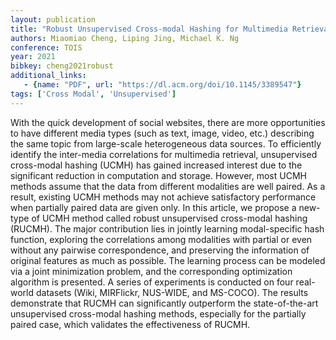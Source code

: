 ```yaml
---
layout: publication
title: "Robust Unsupervised Cross-modal Hashing for Multimedia Retrieval"
authors: Miaomiao Cheng, Liping Jing, Michael K. Ng
conference: TOIS
year: 2021
bibkey: cheng2021robust
additional_links:
   - {name: "PDF", url: "https://dl.acm.org/doi/10.1145/3389547"}
tags: ['Cross Modal', 'Unsupervised']
---
```

With the quick development of social websites, there are more opportunities to have different media types (such as text, image, video, etc.) describing the same topic from large-scale heterogeneous data sources. To efficiently identify the inter-media correlations for multimedia retrieval, unsupervised cross-modal hashing (UCMH) has gained increased interest due to the significant reduction in computation and storage. However, most UCMH methods assume that the data from different modalities are well paired. As a result, existing UCMH methods may not achieve satisfactory performance when partially paired data are given only. In this article, we propose a new-type of UCMH method called robust unsupervised cross-modal hashing (RUCMH). The major contribution lies in jointly learning modal-specific hash function, exploring the correlations among modalities with partial or even without any pairwise correspondence, and preserving the information of original features as much as possible. The learning process can be modeled via a joint minimization problem, and the corresponding optimization algorithm is presented. A series of experiments is conducted on four real-world datasets (Wiki, MIRFlickr, NUS-WIDE, and MS-COCO). The results demonstrate that RUCMH can significantly outperform the state-of-the-art unsupervised cross-modal hashing methods, especially for the partially paired case, which validates the effectiveness of RUCMH.
